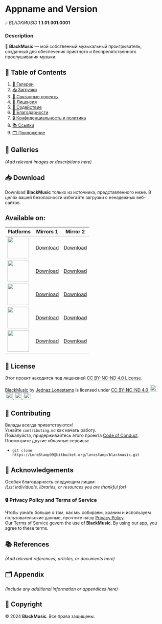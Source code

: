 # Appname and Version  
🎶 *BLΛƆKMUSIƆ* **1.1.01.001.0001**  

### Description  
🎯 **BlackMusic** — мой собственный музыкальный проигрыватель, созданный для обеспечения приятного и беспрепятственного прослушивания музыки. 

## 📑 Table of Contents  
1. [🎨 Галереи](#galleries)  
2. [📥 Загрузки](#downloads)  
3. [🔗 Связанные проекты](#related-projects)  
4. [📜 Лицензия](#license)  
5. [🤝 Содействие](#contributing)  
6. [🙌 Благодарности](#acknowledgements)  
7. [🔒 Конфиденциальность и политика](#privacy-policy)  
8. [📚 Ссылки](#references)  
9. [🗂️ Приложение](#appendix)  

## 🎨 Galleries  
*(Add relevant images or descriptions here)*  

## 📥 Download  
Download **BlackMusic** только из источника, представленного ниже. В целях вашей безопасности избегайте загрузки с ненадежных веб-сайтов.

Available on:  
---

| Platforms | Mirrors 1 | Mirror 2 |
|-----------|-----------|----------|
| <img style="width: 70px; height: 70px;" src="https://github.com/LoneStamp99/Vvdo/assets/93658802/16780aaa-10e5-4b63-87ac-0edfe30c0053"/> | [Download](#) | [Download](#) |  
| <img style="width: 70px; height: 70px;" src="https://upload.wikimedia.org/wikipedia/commons/c/c9/Finder_Icon_macOS_Big_Sur.png?20200704175319"/> | [Download](#) | [Download](#) |  
| <img style="width: 70px; height: 70px;" src="https://github.com/LoneStamp99/Vvdo/assets/93658802/aaad78d0-6e4f-4dec-9586-207b86a4a6ff"/> | [Download](#) | [Download](#) |  
| <img style="width: 70px; height: 70px;" src="https://github.com/LoneStamp99/Vvdo/assets/93658802/4bda63de-cd31-4d34-8afc-00f445fe66b6"/> | [Download](#) | [Download](#) |  
| <img style="width: 70px; height: 70px;" src="https://github.com/LoneStamp99/Vvdo/assets/93658802/a7cbc065-4ef7-4bf7-a633-1e8e631717ff"/> | [Download](#) | [Download](#) |
<!--https://github.com/LoneStamp99/Vvdo/assets/93658802/2c26d1c7-b2dc-4e42-a3d7-f2ab25e88b45-->

## 📜 License  
Этот проект находится под лицензией [CC BY-NC-ND 4.0 License](https://creativecommons.org/licenses/by-nc-nd/4.0/).  
<p xmlns:cc="http://creativecommons.org/ns#" xmlns:dct="http://purl.org/dc/terms/">
  <a property="dct:title" rel="cc:attributionURL" href="https://github.com/LoneStamp/BlackMusic.git">BlackMusic</a> by 
  <a rel="cc:attributionURL dct:creator" property="cc:attributionName" href="https://github.com/LoneStamp">Jednaz Lonestamp</a> 
  is licensed under 
  <a href="https://creativecommons.org/licenses/by-nc-nd/4.0/?ref=chooser-v1" target="_blank" rel="license noopener noreferrer">
    CC BY-NC-ND 4.0 
    <img style="height:22px;margin-left:3px;" src="https://mirrors.creativecommons.org/presskit/icons/cc.svg" alt=""> 
    <img style="height:22px;margin-left:3px;" src="https://mirrors.creativecommons.org/presskit/icons/by.svg" alt=""> 
    <img style="height:22px;margin-left:3px;" src="https://mirrors.creativecommons.org/presskit/icons/nc.svg" alt=""> 
    <img style="height:22px;margin-left:3px;" src="https://mirrors.creativecommons.org/presskit/icons/nd.svg" alt="">
  </a>
</p>

## 🤝 Contributing  
Вклады всегда приветствуются!  
Узнайте `contributing.md` как начать работу.  
Пожалуйста, придерживайтесь этого проекта [Code of Conduct](#).
Посмотрите другие облачные сервисы:
- `git clone https://LoneStamp99@bitbucket.org/lonestamp/blackmusic.git`

## 🙌 Acknowledgements  
Особая благодарность следующим лицам:  
*(List individuals, libraries, or resources you are thankful for)*  

### 🔒 Privacy Policy and Terms of Service  
Чтобы узнать больше о том, как мы собираем, храним и используем пользовательские данные, прочтите нашу [Privacy Policy](#).  
Our [Terms of Service](#) govern the use of **BlackMusic**. By using our app, you agree to these terms.

## 📚 References  
*(Add relevant references, articles, or documents here)*  

## 🗂️ Appendix  
*(Include any additional information or appendices here)*  

## 📅 Copyright  
© 2024 **BlackMusic**. Все права защищены.
